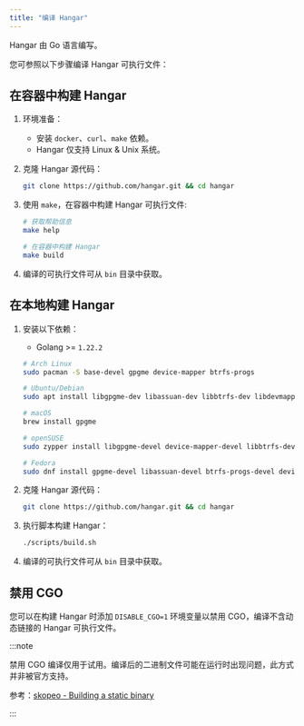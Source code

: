 ```yaml
---
title: "编译 Hangar"
---
```


Hangar 由 Go 语言编写。

您可参照以下步骤编译 Hangar 可执行文件：

## 在容器中构建 Hangar

1. 环境准备：

    - 安装 `docker`、`curl`、`make` 依赖。
    - Hangar 仅支持 Linux & Unix 系统。

1. 克隆 Hangar 源代码：
    ```bash
    git clone https://github.com/hangar.git && cd hangar
    ```
1. 使用 `make`，在容器中构建 Hangar 可执行文件:
    ```bash
    # 获取帮助信息
    make help

    # 在容器中构建 Hangar
    make build
    ```
1. 编译的可执行文件可从 `bin` 目录中获取。

## 在本地构建 Hangar

1. 安装以下依赖：

    - Golang >= `1.22.2`

    ```sh
    # Arch Linux
    sudo pacman -S base-devel gpgme device-mapper btrfs-progs

    # Ubuntu/Debian
    sudo apt install libgpgme-dev libassuan-dev libbtrfs-dev libdevmapper-dev pkg-config

    # macOS
    brew install gpgme

    # openSUSE
    sudo zypper install libgpgme-devel device-mapper-devel libbtrfs-devel glib2-devel

    # Fedora
    sudo dnf install gpgme-devel libassuan-devel btrfs-progs-devel device-mapper-devel
    ```

1. 克隆 Hangar 源代码：

    ```bash
    git clone https://github.com/hangar.git && cd hangar
    ```

1. 执行脚本构建 Hangar：

    ```bash
    ./scripts/build.sh
    ```
1. 编译的可执行文件可从 `bin` 目录中获取。

## 禁用 CGO

您可以在构建 Hangar 时添加 `DISABLE_CGO=1` 环境变量以禁用 CGO，编译不含动态链接的 Hangar 可执行文件。

:::note

禁用 CGO 编译仅用于试用。编译后的二进制文件可能在运行时出现问题，此方式并非被官方支持。

参考：[skopeo - Building a static binary](https://github.com/containers/skopeo/blob/main/install.md#building-a-static-binary)

:::
